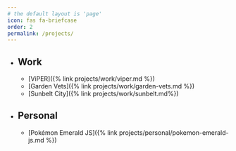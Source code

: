 ```yaml
---
# the default layout is 'page'
icon: fas fa-briefcase
order: 2
permalink: /projects/
---
```


- ## Work

  - [ViPER]({% link projects/work/viper.md %})
  - [Garden Vets]({% link projects/work/garden-vets.md %})
  - [Sunbelt City]({% link projects/work/sunbelt.md%})

[//]: # (  - [Planet Wellbeing]&#40;/projects/work/planet-wellbeing&#41;)

- ## Personal
  - [Pokémon Emerald JS]({% link projects/personal/pokemon-emerald-js.md %})
